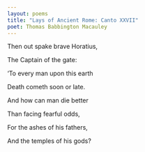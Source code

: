 ```yaml
---
layout: poems
title: "Lays of Ancient Rome: Canto XXVII"
poet: Thomas Babbington Macauley
---
```

Then out spake brave Horatius,

The Captain of the gate:

‘To every man upon this earth

Death cometh soon or late.

And how can man die better

Than facing fearful odds,

For the ashes of his fathers,

And the temples of his gods?